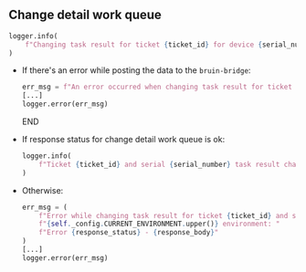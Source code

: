 ## Change detail work queue

```python
logger.info(
    f"Changing task result for ticket {ticket_id} for device {serial_number} to {task_result}..."
)
```

* If there's an error while posting the data to the `bruin-bridge`:
  ```python
  err_msg = f"An error occurred when changing task result for ticket {ticket_id} and serial {serial_number}"
  [...]
  logger.error(err_msg)
  ```
  END

* If response status for change detail work queue is ok:
  ```python
  logger.info(
      f"Ticket {ticket_id} and serial {serial_number} task result changed to {task_result} successfully!"
  )
  ```
* Otherwise:
  ```python
  err_msg = (
      f"Error while changing task result for ticket {ticket_id} and serial {serial_number} in "
      f"{self._config.CURRENT_ENVIRONMENT.upper()} environment: "
      f"Error {response_status} - {response_body}"
  )
  [...]
  logger.error(err_msg)
  ```